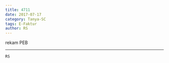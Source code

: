 ```yaml
---
title: 4711
date: 2017-07-17
category: Tanya-SC
tags: E-Faktur
author: RS
---
```


rekam PEB

---



`RS`

